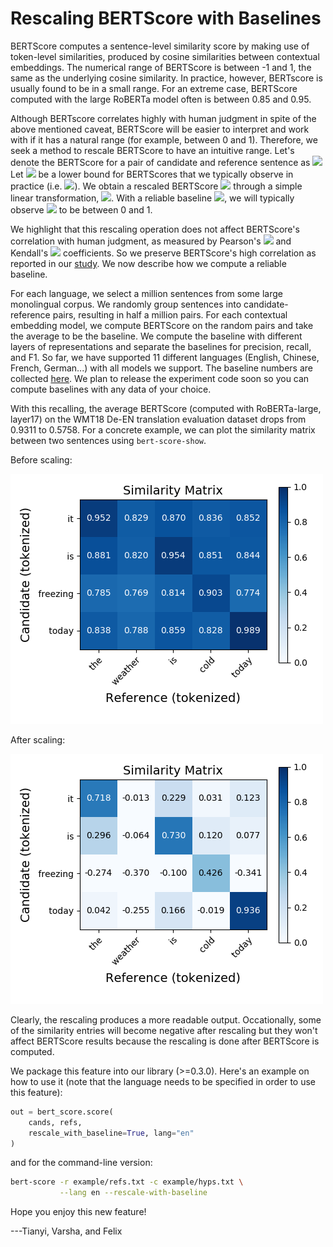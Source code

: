 # Rescaling BERTScore with Baselines

BERTScore computes a sentence-level similarity score by making use of token-level similarities, 
produced by cosine similarities between contextual embeddings. 
The numerical range of BERTScore is between -1 and 1, the same as the underlying cosine similarity.
In practice, however, BERTscore is usually found to be in a small range. 
For an extreme case, BERTScore computed with the large RoBERTa model often is between 0.85 and 0.95.

Although BERTscore correlates highly with human judgment in spite of the above mentioned caveat, BERTScore will
be easier to interpret and work with if it has a natural range (for example, between 0 and 1).
Therefore, we seek a method to rescale BERTScore to have an intuitive range.
Let's denote the BERTScore for a pair of candidate and reference sentence as <img src="https://render.githubusercontent.com/render/math?math=X.">
Let <img src="https://render.githubusercontent.com/render/math?math=Base"> be a lower bound for BERTScores that we typically observe in practice (i.e. <img src="https://render.githubusercontent.com/render/math?math=-1 < Base < 1">).
We obtain a rescaled BERTScore <img src="https://render.githubusercontent.com/render/math?math=\hat{X}"> through a simple linear transformation, 
<img src="https://render.githubusercontent.com/render/math?math=\hat{X} = \frac{X-Base}{1-Base}">.
With a reliable baseline <img src="https://render.githubusercontent.com/render/math?math=Base">, we will typically observe <img src="https://render.githubusercontent.com/render/math?math=\hat{X}"> to be between 0 and 1.

We highlight that this rescaling operation does not affect BERTScore's correlation with human judgment, as measured by Pearson's <img src="https://render.githubusercontent.com/render/math?math=r"> and Kendall's <img src="https://render.githubusercontent.com/render/math?math=\tau"> coefficients. So we preserve BERTScore's high correlation as reported in our [study](https://arxiv.org/abs/1904.09675).
We now describe how we compute a reliable baseline.

For each language, we select a million sentences from some large monolingual corpus.
We randomly group sentences into candidate-reference pairs, resulting in half a million pairs.
For each contextual embedding model, we compute BERTScore on the random pairs and take the average to be the baseline.
We compute the baseline with different layers of representations and separate the baselines for precision, recall, and F1.
So far, we have supported 11 different languages (English, Chinese, French, German...) with all models we support.
The baseline numbers are collected [here](../rescale_baseline). We plan to release the experiment code soon so you can compute baselines with any data of your choice.

With this recalling, the average BERTScore (computed with RoBERTa-large, layer17) on the WMT18 De-EN translation evaluation dataset drops from 0.9311 to 0.5758.
For a concrete example, we can plot the similarity matrix between two sentences using `bert-score-show`.

Before scaling:

![](./static/before.png)

After scaling:

![](./static/after.png)

Clearly, the rescaling produces a more readable output. Occationally, some of the similarity entries will become negative after rescaling but they won't affect BERTScore results because the rescaling is done after BERTScore is computed. 

We package this feature into our library (>=0.3.0). Here's an example on how to use it (note that the language needs to be specified in order to use this feature):
```python
out = bert_score.score(
    cands, refs, 
    rescale_with_baseline=True, lang="en"
)
```
and for the command-line version:
```bash
bert-score -r example/refs.txt -c example/hyps.txt \
           --lang en --rescale-with-baseline
```



Hope you enjoy this new feature!

---Tianyi, Varsha, and Felix
